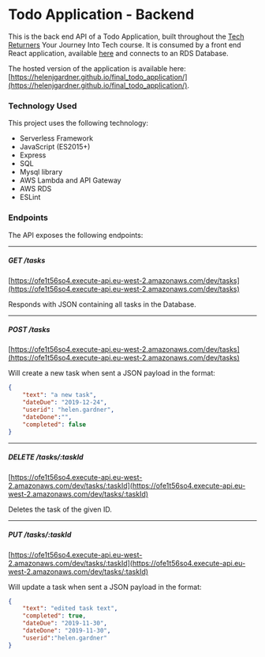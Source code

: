# Todo Application - Backend

This is the back end API of a Todo Application, built throughout the [Tech Returners](https://techreturners.com) Your Journey Into Tech course. It is consumed by a front end React application, available [here](https://github.com/helenjgardner/final_todo_application) and connects to an RDS Database.

The hosted version of the application is available here: [https://helenjgardner.github.io/final_todo_application/](https://helenjgardner.github.io/final_todo_application/).

### Technology Used

This project uses the following technology:

- Serverless Framework
- JavaScript (ES2015+)
- Express
- SQL
- Mysql library
- AWS Lambda and API Gateway
- AWS RDS
- ESLint

### Endpoints

The API exposes the following endpoints:

---

##### GET /tasks

[https://ofe1t56so4.execute-api.eu-west-2.amazonaws.com/dev/tasks](https://ofe1t56so4.execute-api.eu-west-2.amazonaws.com/dev/tasks)

Responds with JSON containing all tasks in the Database.

---

##### POST /tasks

[https://ofe1t56so4.execute-api.eu-west-2.amazonaws.com/dev/tasks](https://ofe1t56so4.execute-api.eu-west-2.amazonaws.com/dev/tasks)

Will create a new task when sent a JSON payload in the format:

```json
{
	"text": "a new task",
	"dateDue": "2019-12-24",
	"userid": "helen.gardner",
	"dateDone":"",
	"completed": false
}
```

---

##### DELETE /tasks/:taskId

[https://ofe1t56so4.execute-api.eu-west-2.amazonaws.com/dev/tasks/:taskId](https://ofe1t56so4.execute-api.eu-west-2.amazonaws.com/dev/tasks/:taskId)

Deletes the task of the given ID.

---

##### PUT /tasks/:taskId

[https://ofe1t56so4.execute-api.eu-west-2.amazonaws.com/dev/tasks/:taskId](https://ofe1t56so4.execute-api.eu-west-2.amazonaws.com/dev/tasks/:taskId)

Will update a task when sent a JSON payload in the format:

```json
{
	"text": "edited task text",
	"completed": true,
	"dateDue": "2019-11-30",
	"dateDone": "2019-11-30",
	"userid":"helen.gardner"
}
```
